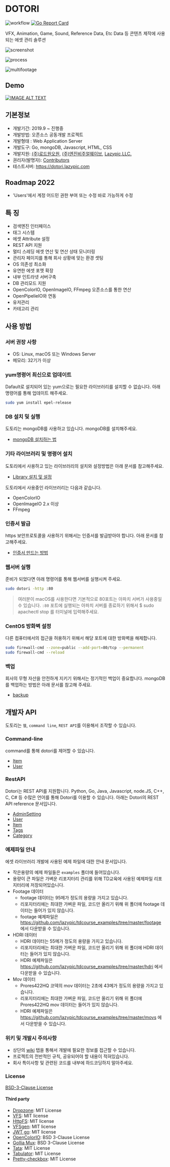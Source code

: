# DOTORI

![workflow](https://github.com/rd101/dotori/actions/workflows/go.yml/badge.svg)
[![Go Report Card](https://goreportcard.com/badge/github.com/rd101/dotori)](https://goreportcard.com/report/github.com/rd101/dotori)

VFX, Animation, Game, Sound, Reference Data, Etc Data 등 콘텐츠 제작에 사용되는 에셋 관리 솔루션

![screenshot](documents/screenshot.png)

![process](documents/process.png)

![multifootage](documents/multifootages.png)

## Demo

[![IMAGE ALT TEXT](http://img.youtube.com/vi/VNBdlPDKzTc/0.jpg)](http://www.youtube.com/watch?v=VNBdlPDKzTc "Asset Library System - DOTORI")

## 기본정보

- 개발기간: 2019.9 ~ 진행중
- 개발방법: 오픈소스 공동개발 프로젝트
- 개발형태 : Web Application Server
- 개발도구: Go, mongoDB, Javascript, HTML, CSS
- 개발지원: [(주)로드원오원](http://rd101.co.kr), [(주)엔진비주얼웨이브](http://www.enginevw.co.kr), [Lazypic,LLC.](https://lazypic.org)
- 권리자(발명자): [Contributors](https://github.com/RD101/dotori/graphs/contributors)
- 테스트서버: <https://dotori.lazypic.com>

## Roadmap 2022

- 'Users'에서 계정 어드민 권한 부여 또는 수정 바로 가능하게 수정

## 특 징

- 검색엔진 인터페이스
- 태그 시스템
- 에셋 Attribute 설정
- REST API 지원
- 멀티 스레딩 에셋 연산 및 연산 상태 모니터링
- 관리자 페이지를 통해 회사 상황에 맞는 환경 셋팅
- OS 의존성 최소화
- 유연한 에셋 포멧 확장
- 내부 인트라넷 서버구축
- DB 관리모드 지원
- OpenColorIO, OpenImageIO, FFmpeg 오픈소스를 통한 연산
- OpenPipelieIO와 연동
- 유저관리
- 카테고리 관리

## 사용 방법

### 서버 권장 사항

- OS: Linux, macOS 또는 Windows Server
- 메모리: 32기가 이상

### yum명령어 최신으로 업데이트

Dafault로 설치되어 있는 yum으로는 필요한 라이브러리를 설치할 수 없습니다.
아래 명령어를 통해 업데이트 해주세요.

 ```bash
 sudo yum install epel-release
 ```

### DB 설치 및 실행

도토리는 mongoDB를 사용하고 있습니다. mongoDB를 설치해주세요.

- [mongoDB 설치하는 법](https://github.com/lazypic/tdcourse/blob/master/docs/install_mongodb.md)

### 기타 라이브러리 및 명령어 설치

도토리에서 사용하고 있는 라이브러리의 설치와 설정방법은 아래 문서를 참고해주세요.

- [Library 설치 및 설정](documents/setlibrary.md)

도토리에서 사용중인 라이브러리는 다음과 같습니다.

- OpenColorIO
- OpenImageIO 2.x 이상
- FFmpeg

### 인증서 발급

https 보안프로토콜을 사용하기 위해서는 인증서를 발급받아야 합니다. 아래 문서를 참고해주세요.

- [인증서 만드는 방법](documents/how_to_make_certification.md)

### 웹서버 실행

준비가 되었다면 아래 명령어를 통해 웹서버를 실행시켜 주세요.

```bash
sudo dotori -http :80
```

> 여러분이 macOS를 사용한다면 기본적으로 80포트는 아파치 서버가 사용중일 수 있습니다. `:80` 포트에 실행되는 아파치 서버를 종료하기 위해서 $ sudo apachectl stop 를 터미널에 입력해주세요.

### CentOS 방화벽 설정

다른 컴퓨터에서의 접근을 허용하기 위해서 해당 포트에 대한 방화벽을 해제합니다.

```bash
sudo firewall-cmd --zone=public --add-port=80/tcp --permanent
sudo firewall-cmd --reload
```

### 백업

회사의 무형 자산을 안전하게 지키기 위해서는 정기적인 백업이 중요합니다.
mongoDB를 백업하는 방법은 아래 문서를 참고해 주세요.

- [backup](documents/backup.md)

## 개발자 API

도토리는 `웹`, `command line`, `REST API`를 이용해서 조작할 수 있습니다.

### Command-line

command를 통해 dotori를 제어할 수 있습니다.

- [Item](documents/command_item.md)
- [User](documents/command_user.md)

### RestAPI

Dotori는 REST API를 지원합니다. Python, Go, Java, Javascript, node.JS, C++, C, C# 등 수많은 언어를 통해 Dotori를 이용할 수 있습니다.
아래는 Dotori의  REST API reference 문서입니다.

- [AdminSetting](documents/restapi_adminsetting.md)
- [User](documents/restapi_user.md)
- [Item](documents/restapi_item.md)
- [Tags](documents/restapi_tags.md)
- [Category](documents/restapi_category.md)

### 예제파일 안내

에셋 라이브러리 개발에 사용된 예제 파일에 대한 안내 문서입니다.

- 작은용량의 예제 파일들은 `examples` 폴더에 들어있습니다.
- 용량이 큰 파일은 가벼운 리포지터리 관리를 위해 TD교육에 사용된 예제파일 리포지터리에 저장되어있습니다.
- Footage 데이터
  - footage 데이터는 95메가 정도의 용량을 가지고 있습니다.
  - 리포지터리에는 최대한 가벼운 파일, 코드만 올리기 위해 위 폴더에 footage 데이터는 들어가 있지 않습니다.
  - footage 예제파일은 <https://github.com/lazypic/tdcourse_examples/tree/master/footage> 에서 다운받을 수 있습니다.
- HDRI 데이터
  - HDRI 데이터는 55메가 정도의 용량을 가지고 있습니다.
  - 리포지터리에는 최대한 가벼운 파일, 코드만 올리기 위해 위 폴더에 HDRI 데이터는 들어가 있지 않습니다.
  - HDRI 예제파일은 <https://github.com/lazypic/tdcourse_examples/tree/master/hdri> 에서 다운받을 수 있습니다.
- Mov 데이터
  - Prores422HQ 코덱의 mov 데이터는 2초에 43메가 정도의 용량을 가지고 있습니다.
  - 리포지터리에는 최대한 가벼운 파일, 코드만 올리기 위해 위 폴더에 Prores422HQ mov 데이터는 들어가 있지 않습니다.
  - HDRI 예제파일은 <https://github.com/lazypic/tdcourse_examples/tree/master/movs> 에서 다운받을 수 있습니다.

### 위키 및 개발시 주의사항

- 상단의 [wiki](https://github.com/RD101/dotori/wiki) 탭을 통해서 개발에 필요한 정보를 접근할 수 있습니다.
- 프로젝트의 전반적인 규칙, 공유되어야 할 내용이 적혀있습니다.
- 회사 특이사항 및 관련된 코드를 내부에 하드코딩하지 말아주세요.

### License

[BSD-3-Clause License](https://github.com/RD101/dotori/blob/master/LICENSE)

#### Third party

- [Dropzone](https://www.dropzonejs.com): MIT License
- [VFS](https://github.com/blang/vfs): MIT license
- [HttpFS](https://github.com/shurcooL/httpfs): MIT license
- [VFSgen](https://github.com/shurcooL/vfsgen): MIT license
- [JWT go](https://github.com/golang-jwt/jwt): MIT license
- [OpenColorIO](https://github.com/AcademySoftwareFoundation/OpenColorIO): BSD 3-Clause License
- [Gollia Mux](https://github.com/gorilla/mux): BSD 3-Clause License
- [Tata](https://www.cssscript.com/toast-prompt-tata/): MIT License
- [Tabulator](http://tabulator.info): MIT License
- [Pretty-checkbox](https://github.com/lokesh-coder/pretty-checkbox): MIT License
